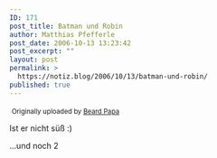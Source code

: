 ```yaml
---
ID: 171
post_title: Batman und Robin
author: Matthias Pfefferle
post_date: 2006-10-13 13:23:42
post_excerpt: ""
layout: post
permalink: >
  https://notiz.blog/2006/10/13/batman-und-robin/
published: true
---
```

<a href="http://www.flickr.com/photos/gideon/5418792/" title="photo sharing"><img src="http://static.flickr.com/5/5418792_21a8d73621_m.jpg" alt="" /></a>
<small>Originally uploaded by <a href="http://www.flickr.com/people/gideon/">Beard Papa</a></small>


Ist er nicht süß :)

<!--more-->
...und noch 2

<a href="http://www.flickr.com/photos/gideon/5418828/" title="photo sharing"><img src="http://static.flickr.com/6/5418828_fa8e66357b_m.jpg" alt="" /></a>

<a href="http://www.flickr.com/photos/gideon/5418734/" title="photo sharing"><img src="http://static.flickr.com/6/5418734_1cd4a1b06a_m.jpg" alt="" /></a>